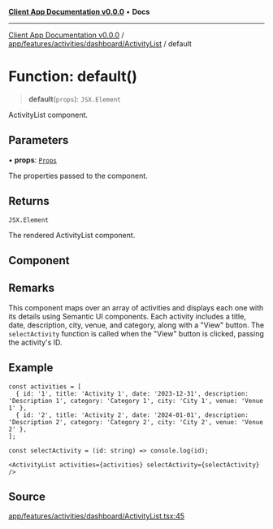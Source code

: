 [**Client App Documentation v0.0.0**](../../../../../../README.md) • **Docs**

***

[Client App Documentation v0.0.0](../../../../../../README.md) / [app/features/activities/dashboard/ActivityList](../README.md) / default

# Function: default()

> **default**(`props`): `JSX.Element`

ActivityList component.

## Parameters

• **props**: [`Props`](../interfaces/Props.md)

The properties passed to the component.

## Returns

`JSX.Element`

The rendered ActivityList component.

## Component

## Remarks

This component maps over an array of activities and displays each one with its details using Semantic UI components.
Each activity includes a title, date, description, city, venue, and category, along with a "View" button.
The `selectActivity` function is called when the "View" button is clicked, passing the activity's ID.

## Example

```tsx
const activities = [
  { id: '1', title: 'Activity 1', date: '2023-12-31', description: 'Description 1', category: 'Category 1', city: 'City 1', venue: 'Venue 1' },
  { id: '2', title: 'Activity 2', date: '2024-01-01', description: 'Description 2', category: 'Category 2', city: 'City 2', venue: 'Venue 2' },
];

const selectActivity = (id: string) => console.log(id);

<ActivityList activities={activities} selectActivity={selectActivity} />
```

## Source

[app/features/activities/dashboard/ActivityList.tsx:45](https://github.com/jimmykurian/Reactivities/blob/d382f1c721a2ea58fd894b7b4be5c6512186a40a/client-app/src/app/features/activities/dashboard/ActivityList.tsx#L45)
